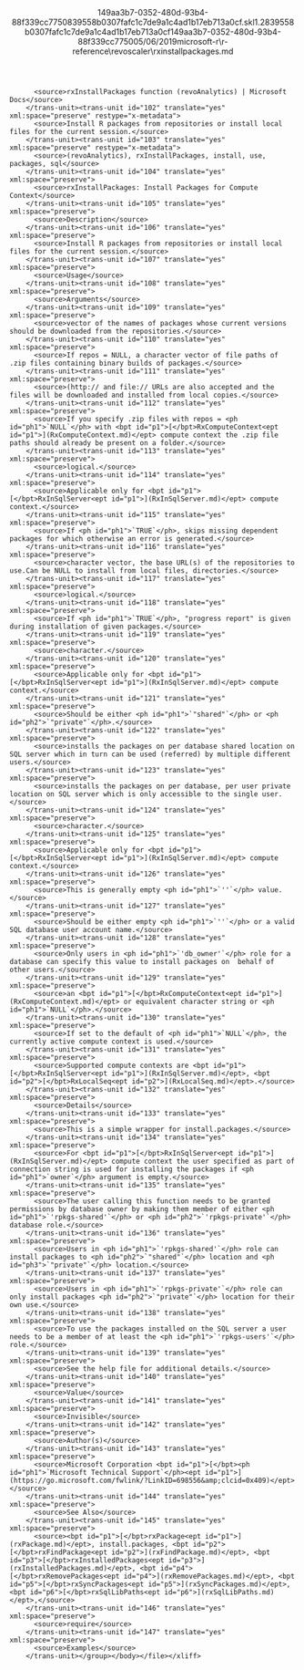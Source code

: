 <?xml version="1.0"?><xliff version="1.2" xmlns="urn:oasis:names:tc:xliff:document:1.2" xmlns:xsi="http://www.w3.org/2001/XMLSchema-instance" xsi:schemaLocation="urn:oasis:names:tc:xliff:document:1.2 xliff-core-1.2-transitional.xsd"><file datatype="xml" original="rxinstallpackages.md" source-language="en-US" target-language="en-US"><header><tool tool-id="mdxliff" tool-name="mdxliff" tool-version="1.0-1931010" tool-company="Microsoft" /><xliffext:skl_file_name xmlns:xliffext="urn:microsoft:content:schema:xliffextensions">149aa3b7-0352-480d-93b4-88f339cc7750839558b0307fafc1c7de9a1c4ad1b17eb713a0cf.skl</xliffext:skl_file_name><xliffext:version xmlns:xliffext="urn:microsoft:content:schema:xliffextensions">1.2</xliffext:version><xliffext:ms.openlocfilehash xmlns:xliffext="urn:microsoft:content:schema:xliffextensions">839558b0307fafc1c7de9a1c4ad1b17eb713a0cf</xliffext:ms.openlocfilehash><xliffext:ms.sourcegitcommit xmlns:xliffext="urn:microsoft:content:schema:xliffextensions">149aa3b7-0352-480d-93b4-88f339cc7750</xliffext:ms.sourcegitcommit><xliffext:ms.lasthandoff xmlns:xliffext="urn:microsoft:content:schema:xliffextensions">05/06/2019</xliffext:ms.lasthandoff><xliffext:ms.openlocfilepath xmlns:xliffext="urn:microsoft:content:schema:xliffextensions">microsoft-r\r-reference\revoscaler\rxinstallpackages.md</xliffext:ms.openlocfilepath></header><body><group id="content" extype="content"><trans-unit id="101" translate="yes" xml:space="preserve" restype="x-metadata">
          <source>rxInstallPackages function (revoAnalytics) | Microsoft Docs</source>
        </trans-unit><trans-unit id="102" translate="yes" xml:space="preserve" restype="x-metadata">
          <source>Install R packages from repositories or install local files for the current session.</source>
        </trans-unit><trans-unit id="103" translate="yes" xml:space="preserve" restype="x-metadata">
          <source>(revoAnalytics), rxInstallPackages, install, use, packages, sql</source>
        </trans-unit><trans-unit id="104" translate="yes" xml:space="preserve">
          <source>rxInstallPackages: Install Packages for Compute Context</source>
        </trans-unit><trans-unit id="105" translate="yes" xml:space="preserve">
          <source>Description</source>
        </trans-unit><trans-unit id="106" translate="yes" xml:space="preserve">
          <source>Install R packages from repositories or install local files for the current session.</source>
        </trans-unit><trans-unit id="107" translate="yes" xml:space="preserve">
          <source>Usage</source>
        </trans-unit><trans-unit id="108" translate="yes" xml:space="preserve">
          <source>Arguments</source>
        </trans-unit><trans-unit id="109" translate="yes" xml:space="preserve">
          <source>vector of the names of packages whose current versions should be downloaded from the repositories.</source>
        </trans-unit><trans-unit id="110" translate="yes" xml:space="preserve">
          <source>If repos = NULL, a character vector of file paths of .zip files containing binary builds of packages.</source>
        </trans-unit><trans-unit id="111" translate="yes" xml:space="preserve">
          <source>(http:// and file:// URLs are also accepted and the files will be downloaded and installed from local copies.</source>
        </trans-unit><trans-unit id="112" translate="yes" xml:space="preserve">
          <source>If you specify .zip files with repos = <ph id="ph1">`NULL`</ph> with <bpt id="p1">[</bpt>RxComputeContext<ept id="p1">](RxComputeContext.md)</ept> compute context the .zip file paths should already be present on a folder.</source>
        </trans-unit><trans-unit id="113" translate="yes" xml:space="preserve">
          <source>logical.</source>
        </trans-unit><trans-unit id="114" translate="yes" xml:space="preserve">
          <source>Applicable only for <bpt id="p1">[</bpt>RxInSqlServer<ept id="p1">](RxInSqlServer.md)</ept> compute context.</source>
        </trans-unit><trans-unit id="115" translate="yes" xml:space="preserve">
          <source>If <ph id="ph1">`TRUE`</ph>, skips missing dependent packages for which otherwise an error is generated.</source>
        </trans-unit><trans-unit id="116" translate="yes" xml:space="preserve">
          <source>character vector, the base URL(s) of the repositories to use.Can be NULL to install from local files, directories.</source>
        </trans-unit><trans-unit id="117" translate="yes" xml:space="preserve">
          <source>logical.</source>
        </trans-unit><trans-unit id="118" translate="yes" xml:space="preserve">
          <source>If <ph id="ph1">`TRUE`</ph>, "progress report" is given during installation of given packages.</source>
        </trans-unit><trans-unit id="119" translate="yes" xml:space="preserve">
          <source>character.</source>
        </trans-unit><trans-unit id="120" translate="yes" xml:space="preserve">
          <source>Applicable only for <bpt id="p1">[</bpt>RxInSqlServer<ept id="p1">](RxInSqlServer.md)</ept> compute context.</source>
        </trans-unit><trans-unit id="121" translate="yes" xml:space="preserve">
          <source>Should be either <ph id="ph1">`"shared"`</ph> or <ph id="ph2">`"private"`</ph>.</source>
        </trans-unit><trans-unit id="122" translate="yes" xml:space="preserve">
          <source>installs the packages on per database shared location on SQL server which in turn can be used (referred) by multiple different users.</source>
        </trans-unit><trans-unit id="123" translate="yes" xml:space="preserve">
          <source>installs the packages on per database, per user private location on SQL server which is only accessible to the single user.</source>
        </trans-unit><trans-unit id="124" translate="yes" xml:space="preserve">
          <source>character.</source>
        </trans-unit><trans-unit id="125" translate="yes" xml:space="preserve">
          <source>Applicable only for <bpt id="p1">[</bpt>RxInSqlServer<ept id="p1">](RxInSqlServer.md)</ept> compute context.</source>
        </trans-unit><trans-unit id="126" translate="yes" xml:space="preserve">
          <source>This is generally empty <ph id="ph1">`''`</ph> value.</source>
        </trans-unit><trans-unit id="127" translate="yes" xml:space="preserve">
          <source>Should be either empty <ph id="ph1">`''`</ph> or a valid SQL database user account name.</source>
        </trans-unit><trans-unit id="128" translate="yes" xml:space="preserve">
          <source>Only users in <ph id="ph1">`'db_owner'`</ph> role for a database can specify this value to install packages on  behalf of other users.</source>
        </trans-unit><trans-unit id="129" translate="yes" xml:space="preserve">
          <source>an <bpt id="p1">[</bpt>RxComputeContext<ept id="p1">](RxComputeContext.md)</ept> or equivalent character string or <ph id="ph1">`NULL`</ph>.</source>
        </trans-unit><trans-unit id="130" translate="yes" xml:space="preserve">
          <source>If set to the default of <ph id="ph1">`NULL`</ph>, the currently active compute context is used.</source>
        </trans-unit><trans-unit id="131" translate="yes" xml:space="preserve">
          <source>Supported compute contexts are <bpt id="p1">[</bpt>RxInSqlServer<ept id="p1">](RxInSqlServer.md)</ept>, <bpt id="p2">[</bpt>RxLocalSeq<ept id="p2">](RxLocalSeq.md)</ept>.</source>
        </trans-unit><trans-unit id="132" translate="yes" xml:space="preserve">
          <source>Details</source>
        </trans-unit><trans-unit id="133" translate="yes" xml:space="preserve">
          <source>This is a simple wrapper for install.packages.</source>
        </trans-unit><trans-unit id="134" translate="yes" xml:space="preserve">
          <source>For <bpt id="p1">[</bpt>RxInSqlServer<ept id="p1">](RxInSqlServer.md)</ept> compute context the user specified as part of connection string is used for installing the packages if <ph id="ph1">`owner`</ph> argument is empty.</source>
        </trans-unit><trans-unit id="135" translate="yes" xml:space="preserve">
          <source>The user calling this function needs to be granted permissions by database owner by making them member of either <ph id="ph1">`'rpkgs-shared'`</ph> or <ph id="ph2">`'rpkgs-private'`</ph> database role.</source>
        </trans-unit><trans-unit id="136" translate="yes" xml:space="preserve">
          <source>Users in <ph id="ph1">`'rpkgs-shared'`</ph> role can install packages to <ph id="ph2">`"shared"`</ph> location and <ph id="ph3">`"private"`</ph> location.</source>
        </trans-unit><trans-unit id="137" translate="yes" xml:space="preserve">
          <source>Users in <ph id="ph1">`'rpkgs-private'`</ph> role can only install packages <ph id="ph2">`"private"`</ph> location for their own use.</source>
        </trans-unit><trans-unit id="138" translate="yes" xml:space="preserve">
          <source>To use the packages installed on the SQL server a user needs to be a member of at least the <ph id="ph1">`'rpkgs-users'`</ph> role.</source>
        </trans-unit><trans-unit id="139" translate="yes" xml:space="preserve">
          <source>See the help file for additional details.</source>
        </trans-unit><trans-unit id="140" translate="yes" xml:space="preserve">
          <source>Value</source>
        </trans-unit><trans-unit id="141" translate="yes" xml:space="preserve">
          <source>Invisible</source>
        </trans-unit><trans-unit id="142" translate="yes" xml:space="preserve">
          <source>Author(s)</source>
        </trans-unit><trans-unit id="143" translate="yes" xml:space="preserve">
          <source>Microsoft Corporation <bpt id="p1">[</bpt><ph id="ph1">`Microsoft Technical Support`</ph><ept id="p1">](https://go.microsoft.com/fwlink/?LinkID=698556&amp;clcid=0x409)</ept></source>
        </trans-unit><trans-unit id="144" translate="yes" xml:space="preserve">
          <source>See Also</source>
        </trans-unit><trans-unit id="145" translate="yes" xml:space="preserve">
          <source><bpt id="p1">[</bpt>rxPackage<ept id="p1">](rxPackage.md)</ept>, install.packages, <bpt id="p2">[</bpt>rxFindPackage<ept id="p2">](rxFindPackage.md)</ept>, <bpt id="p3">[</bpt>rxInstalledPackages<ept id="p3">](rxInstalledPackages.md)</ept>, <bpt id="p4">[</bpt>rxRemovePackages<ept id="p4">](rxRemovePackages.md)</ept>, <bpt id="p5">[</bpt>rxSyncPackages<ept id="p5">](rxSyncPackages.md)</ept>, <bpt id="p6">[</bpt>rxSqlLibPaths<ept id="p6">](rxSqlLibPaths.md)</ept>,</source>
        </trans-unit><trans-unit id="146" translate="yes" xml:space="preserve">
          <source>require</source>
        </trans-unit><trans-unit id="147" translate="yes" xml:space="preserve">
          <source>Examples</source>
        </trans-unit></group></body></file></xliff>